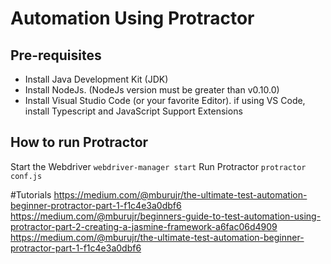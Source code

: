 # Automation Using Protractor

## Pre-requisites
 -  Install Java Development Kit (JDK)
 - Install NodeJs. (NodeJs version must be greater than v0.10.0)
 - Install Visual Studio Code (or your favorite Editor). if using VS Code, install Typescript and JavaScript Support Extensions

## How to run Protractor
Start the Webdriver ```webdriver-manager start```
Run Protractor ```protractor conf.js```

#Tutorials
https://medium.com/@mburujr/the-ultimate-test-automation-beginner-protractor-part-1-f1c4e3a0dbf6
https://medium.com/@mburujr/beginners-guide-to-test-automation-using-protractor-part-2-creating-a-jasmine-framework-a6fac06d4909
https://medium.com/@mburujr/the-ultimate-test-automation-beginner-protractor-part-1-f1c4e3a0dbf6




